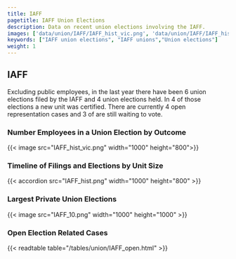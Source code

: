 ```yaml
---
title: IAFF
pagetitle: IAFF Union Elections
description: Data on recent union elections involving the IAFF.
images: ['data/union/IAFF/IAFF_hist_vic.png', 'data/union/IAFF/IAFF_hist_size.png', 'data/union/IAFF/IAFF_10.png']
keywords: ["IAFF union elections", "IAFF unions","Union elections"]
weight: 1
---
```

##  IAFF

Excluding public employees, in the last year there have been 6 union elections filed by the IAFF and 4 union elections held. In 4 of those elections a new unit was certified. There are currently 4 open representation cases and 3 of are still waiting to vote.

### Number Employees in a Union Election by Outcome
{{< image src="IAFF_hist_vic.png" width="1000" height="800">}}

### Timeline of Filings and Elections by Unit Size
{{< accordion src="IAFF_hist.png" width="1000" height="800" >}}

### Largest Private Union Elections
{{< image src="IAFF_10.png" width="1000" height="1000"  >}}

### Open Election Related Cases
{{< readtable table="/tables/union/IAFF_open.html" >}}


